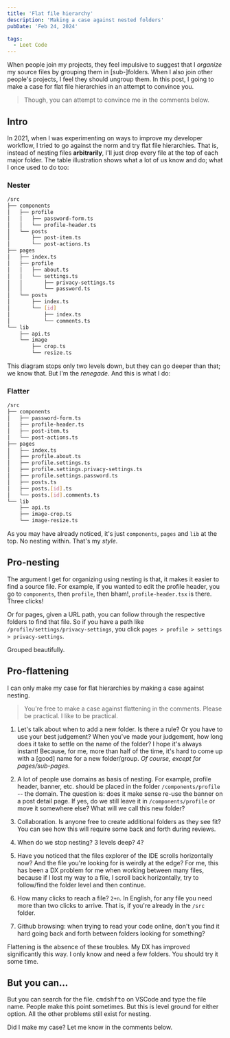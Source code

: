 ```yaml
---
title: 'Flat file hierarchy'
description: 'Making a case against nested folders'
pubDate: 'Feb 24, 2024'

tags:
  - Leet Code
---
```


When people join my projects, they feel impulsive to suggest that I _organize_ my source files by grouping them in [sub-]folders. When I also join other people's projects, I feel they should ungroup them. In this post, I going to make a case for flat file hierarchies in an attempt to convince you.

> Though, you can attempt to convince me in the comments below.

## Intro

In 2021, when I was experimenting on ways to improve my developer workflow, I tried to go against the norm and try flat file hierarchies. That is, instead of nesting files **arbitrarily**, I'll just drop every file at the top of each major folder. The table illustration shows what a lot of us know and do; what I once used to do too:

### Nester

```bash
/src
├── components
│   ├── profile
│   │   ├── password-form.ts
│   │   └── profile-header.ts
│   └── posts
│       ├── post-item.ts
│       └── post-actions.ts
├── pages
│   ├── index.ts
│   ├── profile
│   │   ├── about.ts
│   │   └── settings.ts
│   │       ├── privacy-settings.ts
│   │       └── password.ts
│   └── posts
│       ├── index.ts
│       └── [id]
│           ├── index.ts
│           └── comments.ts
└── lib
    ├── api.ts
    └── image
        ├── crop.ts
        └── resize.ts
```

This diagram stops only two levels down, but they can go deeper than that; we know that. But I'm the _renegade_. And this is what I do:

### Flatter

```bash
/src
├── components
│   ├── password-form.ts
│   ├── profile-header.ts
│   ├── post-item.ts
│   └── post-actions.ts
├── pages
│   ├── index.ts
│   ├── profile.about.ts
│   ├── profile.settings.ts
│   ├── profile.settings.privacy-settings.ts
│   ├── profile.settings.password.ts
│   ├── posts.ts
│   ├── posts.[id].ts
│   └── posts.[id].comments.ts
└── lib
    ├── api.ts
    ├── image-crop.ts
    └── image-resize.ts
```

As you may have already noticed, it's just `components`, `pages` and `lib` at the top. No nesting within. That's my _style_.

## Pro-nesting

The argument I get for organizing using nesting is that, it makes it easier to find a source file. For example, if you wanted to edit the profile header, you go to `components`, then `profile`, then bham!, `profile-header.tsx` is there. Three clicks!

Or for pages, given a URL path, you can follow through the respective folders to find that file. So if you have a path like `/profile/settings/privacy-settings`, you click `pages > profile > settings > privacy-settings`.

Grouped beautifully.

## Pro-flattening

I can only make my case for flat hierarchies by making a case against nesting.

> You're free to make a case against flattening in the comments. Please be practical. I like to be practical.

1. Let's talk about when to add a new folder. Is there a rule? Or you have to use your best judgement? When you've made your judgement, how long does it take to settle on the name of the folder? I hope it's always instant! Because, for me, more than half of the time, it's hard to come up with a [good] name for a new folder/group. _Of course, except for pages/sub-pages._

1. A lot of people use domains as basis of nesting. For example, profile header, banner, etc. should be placed in the folder `/components/profile` -- the domain. The question is: does it make sense re-use the banner on a post detail page. If yes, do we still leave it in `/components/profile` or move it somewhere else? What will we call this new folder?

1. Collaboration. Is anyone free to create additional folders as they see fit? You can see how this will require some back and forth during reviews.

1. When do we stop nesting? 3 levels deep? 4?

1. Have you noticed that the files explorer of the IDE scrolls horizontally now? And the file you're looking for is weirdly at the edge? For me, this has been a DX problem for me when working between many files, because if I lost my way to a file, I scroll back horizontally, try to follow/find the folder level and then continue.

1. How many clicks to reach a file? `2+n`. In English, for any file you need more than two clicks to arrive. That is, if you're already in the `/src` folder.

1. Github browsing: when trying to read your code online, don't you find it hard going back and forth between folders looking for something?

Flattening is the absence of these troubles. My DX has improved significantly this way. I only know and need a few folders. You should try it some time.

## But you can…

But you can search for the file. <kbd>cmd</kbd><kbd>shft</kbd><kbd>o</kbd> on VSCode and type the file name. People make this point sometimes. But this is level ground for either option. All the other problems still exist for nesting.

Did I make my case? Let me know in the comments below.